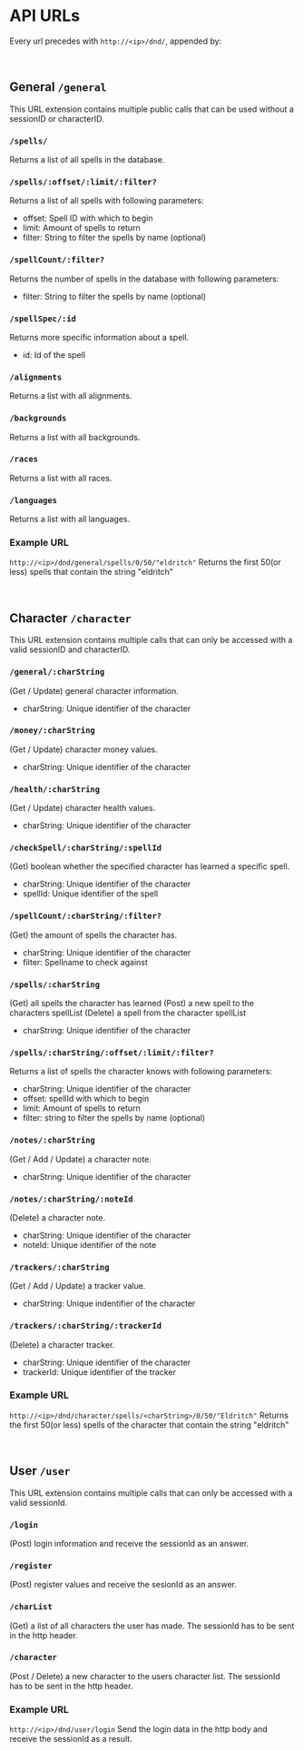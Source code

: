 # API URLs
Every url precedes with `http://<ip>/dnd/`, appended by: 

<br />

## General `/general`
This URL extension contains multiple public calls that can be used without a sessionID or characterID. 

### `/spells/` 
Returns a list of all spells in the database. 

### `/spells/:offset/:limit/:filter?`
Returns a list of all spells with following parameters:
- offset: Spell ID with which to begin
- limit:  Amount of spells to return
- filter: String to filter the spells by name (optional)

### `/spellCount/:filter?`
Returns the number of spells in the database with following parameters:
- filter: String to filter the spells by name (optional)

### `/spellSpec/:id`
Returns more specific information about a spell. 
- id:  Id of the spell

### `/alignments`
Returns a list with all alignments.

### `/backgrounds`
Returns a list with all backgrounds.

### `/races`
Returns a list with all races.

### `/languages`
Returns a list with all languages. 

### Example URL
`http://<ip>/dnd/general/spells/0/50/"eldritch"`
Returns the first 50(or less) spells that contain the string "eldritch"

<br />

## Character `/character`
This URL extension contains multiple calls that can only be accessed with a valid sessionID and characterID. 

### `/general/:charString`
(Get / Update) general character information.
- charString: Unique identifier of the character

### `/money/:charString`
(Get / Update) character money values.
- charString: Unique identifier of the character

### `/health/:charString`
(Get / Update) character health values.
- charString: Unique identifier of the character

### `/checkSpell/:charString/:spellId`
(Get) boolean whether the specified character has learned a specific spell. 
- charString: Unique identifier of the character
- spellId:    Unique identifier of the spell

### `/spellCount/:charString/:filter?`
(Get) the amount of spells the character has.
- charString: Unique identifier of the character
- filter:     Spellname to check against

### `/spells/:charString`
(Get) all spells the character has learned
(Post) a new spell to the characters spellList
(Delete) a spell from the character spellList
- charString: Unique identifier of the character

### `/spells/:charString/:offset/:limit/:filter?`
Returns a list of spells the character knows with following parameters:
- charString: Unique identifier of the character
- offset:     spellId with which to begin
- limit:      Amount of spells to return
- filter:     string to filter the spells by name (optional)

### `/notes/:charString`
(Get / Add / Update) a character note.
- charString: Unique identifier of the character

### `/notes/:charString/:noteId`
(Delete) a character note.
- charString: Unique identifier of the character
- noteId:     Unique identifier of the note

### `/trackers/:charString`
(Get / Add / Update) a tracker value. 
- charString: Unique indentifier of the character

### `/trackers/:charString/:trackerId`
(Delete) a character tracker.
- charString: Unique identifier of the character
- trackerId:  Unique identifier of the tracker

### Example URL
`http://<ip>/dnd/character/spells/<charString>/0/50/"Eldritch"`
Returns the first 50(or less) spells of the character that contain the string "eldritch"

<br />

## User `/user`
This URL extension contains multiple calls that can only be accessed with a valid sessionId. 


### `/login`
(Post) login information and receive the sessionId as an answer. 

### `/register`
(Post) register values and receive the sesionId as an answer. 

### `/charList`
(Get) a list of all characters the user has made. The sessionId has to be sent in the http header. 

### `/character`
(Post / Delete) a new character to the users character list. The sessionId has to be sent in the http header. 

### Example URL
`http://<ip>/dnd/user/login`
Send the login data in the http body and receive the sessionId as a result.
